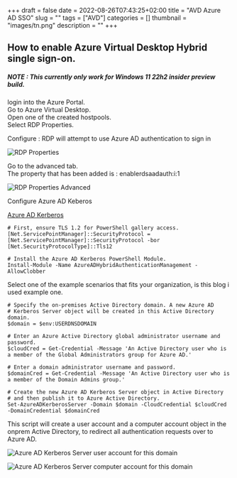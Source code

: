+++ 
draft = false
date = 2022-08-26T07:43:25+02:00
title = "AVD Azure AD SSO"
slug = "" 
tags = ["AVD"]
categories = []
thumbnail = "images/tn.png"
description = ""
+++

## How to enable Azure Virtual Desktop Hybrid single sign-on.  

##### NOTE : This currently only work for Windows 11 22h2 insider preview build.

login into the Azure Portal.  
Go to Azure Virtual Desktop.  
Open one of the created hostpools.  
Select RDP Properties.  

Configure : RDP will attempt to use Azure AD authentication to sign in

![RDP Properties](/images/rdpproperties.jpg)


Go to the advanced tab.  
The property that has been added is : enablerdsaadauth:i:1  

![RDP Properties Advanced](/images/rdppropadvanced.jpg)

Configure Azure AD Keberos  

[Azure AD Kerberos](https://docs.microsoft.com/en-us/azure/active-directory/authentication/howto-authentication-passwordless-security-key-on-premises#install-the-azure-ad-kerberos-powershell-module)


```
# First, ensure TLS 1.2 for PowerShell gallery access.
[Net.ServicePointManager]::SecurityProtocol = [Net.ServicePointManager]::SecurityProtocol -bor [Net.SecurityProtocolType]::Tls12

# Install the Azure AD Kerberos PowerShell Module.
Install-Module -Name AzureADHybridAuthenticationManagement -AllowClobber
```

Select one of the example scenarios that fits your organization, is this blog i used example one.

```
# Specify the on-premises Active Directory domain. A new Azure AD
# Kerberos Server object will be created in this Active Directory domain.
$domain = $env:USERDNSDOMAIN

# Enter an Azure Active Directory global administrator username and password.
$cloudCred = Get-Credential -Message 'An Active Directory user who is a member of the Global Administrators group for Azure AD.'

# Enter a domain administrator username and password.
$domainCred = Get-Credential -Message 'An Active Directory user who is a member of the Domain Admins group.'

# Create the new Azure AD Kerberos Server object in Active Directory
# and then publish it to Azure Active Directory.
Set-AzureADKerberosServer -Domain $domain -CloudCredential $cloudCred -DomainCredential $domainCred
```

This script will create a user account and a computer account object in the onprem Active Directory, to redirect all authentication requests over to Azure AD.  


![Azure AD Kerberos Server user account for this domain](/images/krbtAzureAD.jpg)

![Azure AD Kerberos Server computer account for this domain](/images/AzureADKeberos.jpg)



